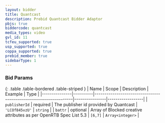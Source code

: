 ```yaml
---
layout: bidder
title: Quantcast
description: Prebid Quantcast Bidder Adaptor
pbjs: true
biddercode: quantcast
media_types: video
gvl_id: 11
tcfeu_supported: true
usp_supported: true
coppa_supported: true
prebid_member: true
sidebarType: 1
---
```


### Bid Params

{: .table .table-bordered .table-striped }
| Name          | Scope    | Description                                                       | Example        | Type             |
|---------------|----------|-------------------------------------------------------------------|----------------|------------------|
| `publisherId` | required | The publisher id provided by Quantcast                            | `'LCOf845vzU'` | `string`         |
| `battr`       | optional | Array of Blocked creative attributes as per OpenRTB Spec List 5.3 | `[6,7]`        | `Array<integer>` |
